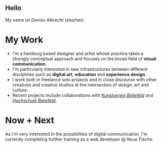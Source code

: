 ## Hello

My name ist _Denise Albrecht_ (she/her). 

# My Work
- I'm a hamburg based designer and artist whose practice takes a strongly conceptual approach and focuses on the broad field of **visual communication**.
- I'm particularly interested in new infrastructures between different disciplines such as **digital art**, **education** and **experience design**.
- I work both in freelance solo projects and in close discourse with other creatives and creative studios at the intersection of design, art and culture.
- Recent projects include collaborations with _[Kunstverein Bielefeld](https://www.denise-albrecht.de/mirror-montage-wire-mesh)_ and _[Hochschule Bielefeld](https://www.denise-albrecht.de/50-years-of-future)_.

# Now + Next
As I'm very interested in the possibilities of digital communication, I'm currently completing further training as a web developer @ _Neue Fische_. 

